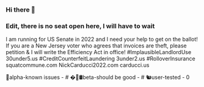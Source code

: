 ### Hi there 👋
### Edit, there is no seat open here, I will have to wait
I am running for US Senate in 2022 and I need your help to get on the ballot!
If you are a New Jersey voter who agrees that invoices are theft,
please petition & I will write the Efficiency Act in office!
#ImplausibleLandlordUse 30under5.us #CreditCounterfeitLaundering 3under2.us #RolloverInsurance squatcommune.com
NickCarducci2022.com carducci.us

🚨alpha-known issues - #
�💊🛢beta-should be good - #
🐿user-tested - 0
